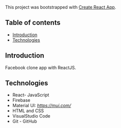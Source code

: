 This project was bootstrapped with [Create React App](https://github.com/facebook/create-react-app).

## Table of contents
* [Introduction](#Introduction)
* [Technologies](#Technologies)

## Introduction
Facebook clone app with ReactJS.
## Technologies

* React- JavaScript
* Firebase
* Material UI: *https://mui.com/*
* HTML and CSS
* VisualStudio Code
* Git - GitHub